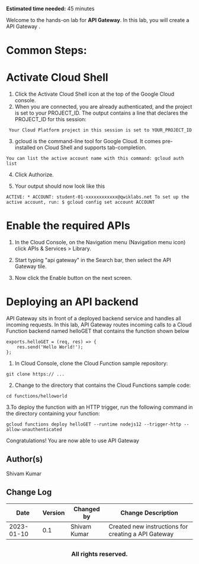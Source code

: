 **Estimated time needed:** 45 minutes

Welcome to the hands-on lab for **API Gateway**. In this lab, you will create a API Gateway .


# Common Steps:

# Activate Cloud Shell

1. Click the Activate Cloud Shell icon at the top of the Google Cloud console.
2. When you are connected, you are already authenticated, and the project is set to your PROJECT_ID. The output contains a line that declares the PROJECT_ID for this session:

` 
Your Cloud Platform project in this session is set to YOUR_PROJECT_ID
`

3. gcloud is the command-line tool for Google Cloud. It comes pre-installed on Cloud Shell and supports tab-completion.

`
You can list the active account name with this command:
gcloud auth list
`

4. Click Authorize.

5. Your output should now look like this

`
ACTIVE: *
ACCOUNT: student-01-xxxxxxxxxxxx@qwiklabs.net
To set up the active account, run:
    $ gcloud config set account ACCOUNT
`
# Enable the required APIs

1. In the Cloud Console, on the Navigation menu (Navigation menu icon) click APIs & Services > Library.

2. Start typing "api gateway" in the Search bar, then select the API Gateway tile.

3. Now click the Enable button on the next screen.

#  Deploying an API backend

API Gateway sits in front of a deployed backend service and handles all incoming requests. In this lab, API Gateway routes incoming calls to a Cloud Function backend named helloGET that contains the function shown below

```
exports.helloGET = (req, res) => {
    res.send('Hello World!');
};
```
1. In Cloud Console, clone the Cloud Function sample repository:

```
git clone https:// ...
```

2. Change to the directory that contains the Cloud Functions sample code:

```
cd functions/helloworld
```

3.To deploy the function with an HTTP trigger, run the following command in the directory containing your function:

```
gcloud functions deploy helloGET --runtime nodejs12 --trigger-http --allow-unauthenticated
```


Congratulations! You are now able to use API Gateway

## Author(s)
Shivam Kumar


## Change Log
| Date | Version | Changed by | Change Description |
|------|--------|--------|---------|
| 2023-01-10 | 0.1 | Shivam Kumar | Created new instructions for creating a API Gateway|


## <h3 align="center"> All rights reserved. <h3/>

